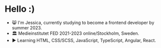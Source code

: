 # Hello :)

- 😸 I'm Jessica, currently studying to become a frontend developer by summer 2023.
- 🏛️ Medieinstitutet FED 2021-2023 online/Stockholm, Sweden.
- ▶️ Learning HTML, CSS/SCSS, JavaScript, TypeScript, Angular, React.

##


<!---
jsilf/jsilf is a ✨ special ✨ repository because its `README.md` (this file) appears on your GitHub profile.
You can click the Preview link to take a look at your changes.
--->
